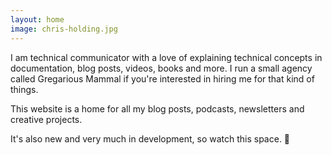 ```yaml
---
layout: home
image: chris-holding.jpg
---
```


I am technical communicator with a love of explaining technical concepts in documentation, blog posts, videos, books and more. I run a small agency called Gregarious Mammal if you're interested in hiring me for that kind of things.

This website is a home for all my blog posts, podcasts, newsletters and creative projects.

It's also new and very much in development, so watch this space. 👀
